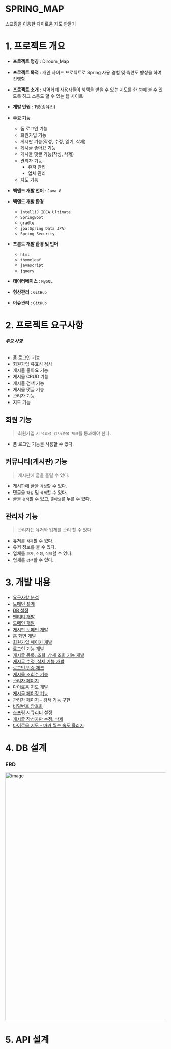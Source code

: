# SPRING_MAP
스프링을 이용한 다이로움 지도 만들기

# 1. 프로젝트 개요

- **프로젝트 명칭** : Diroum_Map
- **프로젝트 목적** : 개인 사이드 프로젝트로 Spring 사용 경험 및 숙련도 향상을 하여 진행함
- **프로젝트 소개** : 지역화폐 사용자들이 혜택을 받을 수 있는 지도를 한 눈에 볼 수 있도록 하고 소통도 할 수 있는 웹 사이트
- **개발 인원** : 1명(송유진)
- **주요 기능**
  - 폼 로그인 기능
  - 회원가입 기능
  - 게시판 기능(작성, 수정, 읽기, 삭제)
  - 게시글 좋아요 기능
  - 게시물 댓글 기능(작성, 삭제)
  - 관리자 기능
    - 유저 관리
    - 업체 관리
  - 지도 기능

- **백엔드 개발 언어** : `Java 8`
- **백엔드 개발 환경**
  - `IntelliJ IDEA Ultimate`
  - `SpringBoot`
  - `gradle`
  - `jpa(Spring Data JPA)`
  - `Spring Security`

- **프론트 개발 환경 및 언어**
  - `html`
  - `thymeleaf`
  - `javascript`
  - `jquery`
 
- **데이터베이스** : `MySQL`
- **형상관리** : `GitHub`
- **이슈관리** : `GitHub`

# 2. 프로젝트 요구사항

###### **주요 사항**
- 폼 로그인 기능
- 회원가입 유효성 검사
- 게시물 좋아요 기능
- 게시물 CRUD 기능
- 게시물 검색 기능
- 게시물 댓글 기능
- 관리자 기능
- 지도 기능

## 회원 기능

> 회원가입 시 `유효성 검사`/`중복 체크`를 통과해야 한다.
- 폼 로그인 기능을 사용할 수 있다.

## 커뮤니티(게시판) 기능

> 게시판에 글을 올릴 수 있다.
- 게시판에 글을 `작성`할 수 있다.
- 댓글을 `작성` 및 `삭제`할 수 있다.
- 글을 `검색`할 수 있고, `좋아요`를 누를 수 있다.

## 관리자 기능

> 관리자는 유저와 업체를 관리 할 수 있다.
- 유저를 `삭제`할 수 있다.
- 유저 정보를 볼 수 있다.
- 업체를 `추가`, `수정`, `삭제`할 수 있다.
- 업체를 `검색`할 수 있다.

# 3. 개발 내용

- [요구사항 분석](https://velog.io/@song9471/%EC%9A%94%EA%B5%AC%EC%82%AC%ED%95%AD-%EB%B6%84%EC%84%9D)
- [도메인 설계](https://velog.io/@song9471/%EB%8F%84%EB%A9%94%EC%9D%B8-%EC%84%A4%EA%B3%84)
- [DB 설정](https://velog.io/@song9471/DB-%EC%84%A4%EC%A0%95)
- [엔티티 개발](https://velog.io/@song9471/%EC%97%94%ED%8B%B0%ED%8B%B0-%EA%B0%9C%EB%B0%9C)
- [도메인 개발](https://velog.io/@song9471/%EB%8F%84%EB%A9%94%EC%9D%B8-%EA%B0%9C%EB%B0%9C)
- [게시판 도메인 개발](https://velog.io/@song9471/%EA%B2%8C%EC%8B%9C%ED%8C%90-%EB%8F%84%EB%A9%94%EC%9D%B8-%EA%B0%9C%EB%B0%9C)
- [홈 화면 개발](https://velog.io/@song9471/%ED%99%88-%ED%99%94%EB%A9%B4-%EA%B0%9C%EB%B0%9C)
- [회원가입 페이지 개발](https://velog.io/@song9471/%ED%9A%8C%EC%9B%90-%EC%BB%A8%ED%8A%B8%EB%A1%A4%EB%9F%AC-%ED%9A%8C%EC%9B%90%EA%B0%80%EC%9E%85-%ED%8E%98%EC%9D%B4%EC%A7%80-%EA%B0%9C%EB%B0%9C)
- [로그인 기능 개발](https://velog.io/@song9471/%EB%A1%9C%EA%B7%B8%EC%9D%B8-%EA%B8%B0%EB%8A%A5-%EA%B0%9C%EB%B0%9C)
- [게시글 등록, 조회, 상세 조회 기능 개발](https://velog.io/@song9471/%EA%B2%8C%EC%8B%9C%EA%B8%80-%EB%93%B1%EB%A1%9D-%EC%A1%B0%ED%9A%8C-%EC%83%81%EC%84%B8-%EC%A1%B0%ED%9A%8C-%EA%B8%B0%EB%8A%A5-%EA%B0%9C%EB%B0%9C)
- [게시글 수정, 삭제 기능 개발](https://velog.io/@song9471/%EA%B2%8C%EC%8B%9C%EA%B8%80-%EC%88%98%EC%A0%95-%EC%82%AD%EC%A0%9C-%EA%B8%B0%EB%8A%A5-%EA%B0%9C%EB%B0%9C)
- [로그인 인증 체크](https://velog.io/@song9471/%EB%A1%9C%EA%B7%B8%EC%9D%B8-%EC%9D%B8%EC%A6%9D-%EC%B2%B4%ED%81%AC)
- [게시물 조회수 기능](https://velog.io/@song9471/%EA%B2%8C%EC%8B%9C%EA%B8%80-%EC%A1%B0%ED%9A%8C-%EC%88%98-%EA%B8%B0%EB%8A%A5)
- [관리자 페이지](https://velog.io/@song9471/%EA%B4%80%EB%A6%AC%EC%9E%90-%ED%8E%98%EC%9D%B4%EC%A7%80-%EB%A7%8C%EB%93%A4%EA%B8%B0)
- [다이로움 지도 개발](https://velog.io/@song9471/%EB%8B%A4%EC%9D%B4%EB%A1%9C%EC%9B%80-%EC%A7%80%EB%8F%84)
- [게시글 페이징 기능](https://velog.io/@song9471/%EA%B2%8C%EC%8B%9C%EA%B8%80-%ED%8E%98%EC%9D%B4%EC%A7%95-%EA%B8%B0%EB%8A%A5-%EA%B5%AC%ED%98%84)
- [관리자 페이지 - 검색 기능 구현](https://velog.io/@song9471/%EA%B4%80%EB%A6%AC%EC%9E%90-%ED%8E%98%EC%9D%B4%EC%A7%80-%EA%B2%80%EC%83%89-%EA%B8%B0%EB%8A%A5-%EA%B5%AC%ED%98%84)
- [비밀번호 암호화](https://velog.io/@song9471/%EC%8A%A4%ED%94%84%EB%A7%81-%EC%8B%9C%ED%81%90%EB%A6%AC%ED%8B%B0-%EB%B9%84%EB%B0%80%EB%B2%88%ED%98%B8-%EC%95%94%ED%98%B8%ED%99%94)
- [스프링 시큐리티 설정](https://velog.io/@song9471/%EC%8A%A4%ED%94%84%EB%A7%81-%EC%8B%9C%ED%81%90%EB%A6%AC%ED%8B%B0-%EC%84%A4%EC%A0%95%ED%95%98%EA%B8%B0)
- [게시글 작성자만 수정, 삭제](https://velog.io/@song9471/%EC%8A%A4%ED%94%84%EB%A7%81-%EC%8B%9C%ED%81%90%EB%A6%AC%ED%8B%B0-%EA%B2%8C%EC%8B%9C%EA%B8%80-%EC%9E%91%EC%84%B1%EC%9E%90%EB%A7%8C-%EC%88%98%EC%A0%95-%EC%82%AD%EC%A0%9C-%EB%B2%84%ED%8A%BC-%EB%B3%B4%EC%9D%B4%EA%B2%8C-%EC%84%A4%EC%A0%95%ED%95%98%EA%B8%B0)
- [다이로움 지도 - 마커 찍는 속도 올리기](https://velog.io/@song9471/%EB%8B%A4%EC%9D%B4%EB%A1%9C%EC%9B%80-%EC%A7%80%EB%8F%84-%EB%A7%88%EC%BB%A4-%EC%B0%8D%EB%8A%94-%EC%86%8D%EB%8F%84-%EC%98%AC%EB%A6%AC%EA%B8%B0)

# 4. DB 설계

### ERD
<img width="775" alt="image" src="https://github.com/gitujin/SPRING_MAP/assets/97817358/14f8eb45-008b-486f-b6c7-9acd00766af9">

# 5. API 설계


